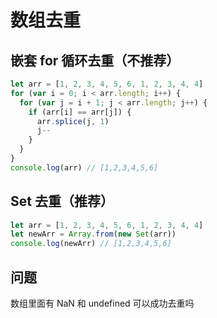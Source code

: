 # 数组去重

## 嵌套 for 循环去重（不推荐）

```js
let arr = [1, 2, 3, 4, 5, 6, 1, 2, 3, 4, 4]
for (var i = 0; i < arr.length; i++) {
  for (var j = i + 1; j < arr.length; j++) {
    if (arr[i] == arr[j]) {
      arr.splice(j, 1)
      j--
    }
  }
}
console.log(arr) // [1,2,3,4,5,6]
```

## Set 去重（推荐）

```js
let arr = [1, 2, 3, 4, 5, 6, 1, 2, 3, 4, 4]
let newArr = Array.from(new Set(arr))
console.log(newArr) // [1,2,3,4,5,6]
```

## 问题

数组里面有 NaN 和 undefined 可以成功去重吗
